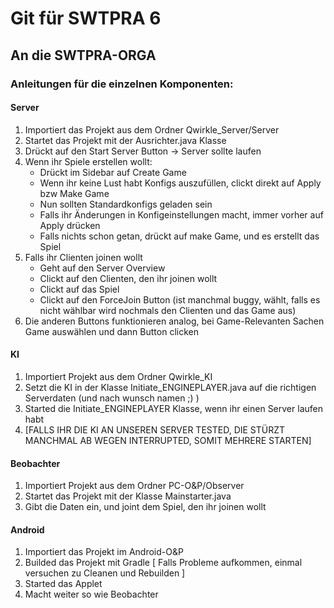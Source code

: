 # Git für SWTPRA 6

## An die SWTPRA-ORGA 

### Anleitungen für die einzelnen Komponenten:

#### Server
1. Importiert das Projekt aus dem Ordner Qwirkle_Server/Server
2. Startet das Projekt mit der Ausrichter.java Klasse
3. Drückt auf den Start Server Button -> Server sollte laufen
4. Wenn ihr Spiele erstellen wollt:
    - Drückt im Sidebar auf Create Game
    - Wenn ihr keine Lust habt Konfigs auszufüllen, clickt direkt auf Apply bzw Make Game
    - Nun sollten Standardkonfigs geladen sein
    - Falls ihr Änderungen in Konfigeinstellungen macht, immer vorher auf Apply drücken
    - Falls nichts schon getan, drückt auf make Game, und es erstellt das Spiel
5. Falls ihr Clienten joinen wollt
    - Geht auf den Server Overview 
    - Clickt auf den Clienten, den ihr joinen wollt
    - Clickt auf das Spiel
    - Clickt auf den ForceJoin Button (ist manchmal buggy, wählt, falls es nicht wählbar wird nochmals den Clienten und das Game aus)
6. Die anderen Buttons funktionieren analog, bei Game-Relevanten Sachen Game auswählen und dann Button clicken

#### KI
1. Importiert Projekt aus dem Ordner Qwirkle_KI
2. Setzt die KI in der Klasse Initiate_ENGINEPLAYER.java auf die richtigen Serverdaten (und nach wunsch namen ;) )
3. Started die Initiate_ENGINEPLAYER Klasse, wenn ihr einen Server laufen habt
4. [FALLS IHR DIE KI AN UNSEREN SERVER TESTED, DIE STÜRZT MANCHMAL AB WEGEN INTERRUPTED, SOMIT MEHRERE STARTEN]

#### Beobachter
1. Importiert Projekt aus dem Ordner PC-O&P/Observer
2. Startet das Projekt mit der Klasse Mainstarter.java
3. Gibt die Daten ein, und joint dem Spiel, den ihr joinen wollt

#### Android
1. Importiert das Projekt im Android-O&P
2. Builded das Projekt mit Gradle [ Falls Probleme aufkommen, einmal versuchen zu Cleanen und Rebuilden ]
3. Started das Applet
4. Macht weiter so wie Beobachter